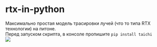 # rtx-in-python
Максимально простая модель трасировки лучей (что то типа RTX технологии) на питоне.</br>
Перед запуском скрипта, в консоле пропишите ```pip install taichi```</br>
![](https://user-images.githubusercontent.com/103067811/228036419-5f79ee3b-3f20-4ddf-a3cb-4eb301ba3937.png)
